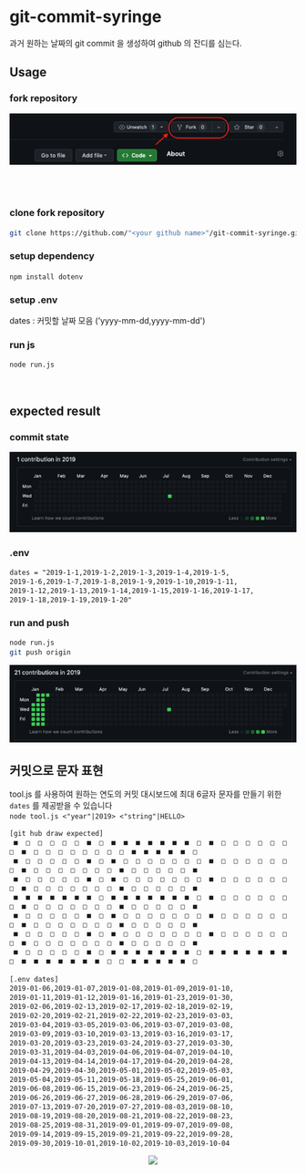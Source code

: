 # git-commit-syringe

과거 원하는 날짜의 git commit 을 생성하여 
github 의 잔디를 심는다.

## Usage

### fork repository
<p align="center">
    <img src="https://github.com/birariro/git-commit-syringe/blob/main/img/doc.png?raw=true"/>
</p>
<br><br>


### clone fork repository

```sh
git clone https://github.com/"<your github name>"/git-commit-syringe.git && cd git-commit-syringe
```

### setup dependency
```npm install dotenv```

### setup .env
dates : 커밋할 날짜 모음 ('yyyy-mm-dd,yyyy-mm-dd')

### run js
```sh
node run.js 
```

<br>

## expected result

### commit state
<p align="center">
    <img src="https://github.com/birariro/git-commit-syringe/blob/main/img/old.png?raw=true"/>
</p>

### .env
```
dates = "2019-1-1,2019-1-2,2019-1-3,2019-1-4,2019-1-5,
2019-1-6,2019-1-7,2019-1-8,2019-1-9,2019-1-10,2019-1-11,
2019-1-12,2019-1-13,2019-1-14,2019-1-15,2019-1-16,2019-1-17,
2019-1-18,2019-1-19,2019-1-20"
```

### run and push
```sh
node run.js
git push origin
```

<p align="center">
    <img src="https://github.com/birariro/git-commit-syringe/blob/main/img/new.png?raw=true"/>
</p>


## 커밋으로 문자 표현

tool.js 를 사용하여
원하는 연도의 커밋 대시보드에 최대 6글자 문자를 만들기 위한 ```dates``` 를 제공받을 수 있습니다 <br>
```node tool.js <"year"|2019> <"string"|HELLO>```
```
[git hub draw expected]
 ■  □  □  □  □  □  ■  □  ■  ■  ■  ■  ■  ■  ■  □  ■  □  □  □  □  □  □  □  ■  □  □  □  □  □  □  □  □  ■  ■  ■  ■  ■  □ 
 ■  □  □  □  □  □  ■  □  ■  □  □  □  □  □  □  □  ■  □  □  □  □  □  □  □  ■  □  □  □  □  □  □  □  ■  □  □  □  □  □  ■ 
 ■  □  □  □  □  □  ■  □  ■  □  □  □  □  □  □  □  ■  □  □  □  □  □  □  □  ■  □  □  □  □  □  □  □  ■  □  □  □  □  □  ■ 
 ■  ■  ■  ■  ■  ■  ■  □  ■  ■  ■  ■  ■  ■  ■  □  ■  □  □  □  □  □  □  □  ■  □  □  □  □  □  □  □  ■  □  □  □  □  □  ■ 
 ■  □  □  □  □  □  ■  □  ■  □  □  □  □  □  □  □  ■  □  □  □  □  □  □  □  ■  □  □  □  □  □  □  □  ■  □  □  □  □  □  ■ 
 ■  □  □  □  □  □  ■  □  ■  □  □  □  □  □  □  □  ■  □  □  □  □  □  □  □  ■  □  □  □  □  □  □  □  ■  □  □  □  □  □  ■ 
 ■  □  □  □  □  □  ■  □  ■  ■  ■  ■  ■  ■  ■  □  ■  ■  ■  ■  ■  ■  ■  □  ■  ■  ■  ■  ■  ■  ■  □  □  ■  ■  ■  ■  ■  □ 

[.env dates]
2019-01-06,2019-01-07,2019-01-08,2019-01-09,2019-01-10,
2019-01-11,2019-01-12,2019-01-16,2019-01-23,2019-01-30,
2019-02-06,2019-02-13,2019-02-17,2019-02-18,2019-02-19,
2019-02-20,2019-02-21,2019-02-22,2019-02-23,2019-03-03,
2019-03-04,2019-03-05,2019-03-06,2019-03-07,2019-03-08,
2019-03-09,2019-03-10,2019-03-13,2019-03-16,2019-03-17,
2019-03-20,2019-03-23,2019-03-24,2019-03-27,2019-03-30,
2019-03-31,2019-04-03,2019-04-06,2019-04-07,2019-04-10,
2019-04-13,2019-04-14,2019-04-17,2019-04-20,2019-04-28,
2019-04-29,2019-04-30,2019-05-01,2019-05-02,2019-05-03,
2019-05-04,2019-05-11,2019-05-18,2019-05-25,2019-06-01,
2019-06-08,2019-06-15,2019-06-23,2019-06-24,2019-06-25,
2019-06-26,2019-06-27,2019-06-28,2019-06-29,2019-07-06,
2019-07-13,2019-07-20,2019-07-27,2019-08-03,2019-08-10,
2019-08-19,2019-08-20,2019-08-21,2019-08-22,2019-08-23,
2019-08-25,2019-08-31,2019-09-01,2019-09-07,2019-09-08,
2019-09-14,2019-09-15,2019-09-21,2019-09-22,2019-09-28,
2019-09-30,2019-10-01,2019-10-02,2019-10-03,2019-10-04

```
<p align="center">
    <img src="https://github.com/birariro/git-commit-syringe/blob/main/img/result.png?raw=true"/>
</p>

